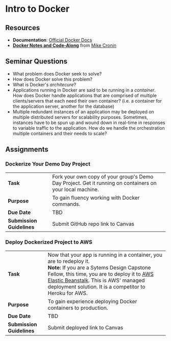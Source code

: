 # Intro to Docker

## Resources
* **Documentation**: [Official Docker Docs](https://docs.docker.com/get-started/)
* [**Docker Notes and Code-Along**](https://github.com/The-Marcy-Lab-School/docker-basics-1-container) from [Mike Cronin](https://github.com/MostlyFocusedMike) 

## Seminar Questions
* What problem does Docker seek to solve?
* How does Docker solve this problem? 
* What is Docker's _architecure_?
* Applications running in Docker are said to be running in a _container_. How does Docker handle applications that are comprised of multiple clients/servers that each need their own container? (i.e. a container for the application server, another for the database)
* Multiple redundant instances of an application may be deployed on multiple distributed servers for scalability purposes. Sometimes, instances have to be spun up and wound down in real-time in responses to variable traffic to the application. How do we handle the orchestration multiple containers and their needs to scale?

## Assignments
### Dockerize Your Demo Day Project
|     |     |
| --- | --- |
| **Task** | Fork your own copy of your group's Demo Day Project. Get it running on containers on your local machine. |
| **Purpose** | To gain fluency working with Docker commands. |
| **Due Date** | TBD |
| **Submission Guidelines** | Submit GitHub repo link to Canvas |

### Deploy Dockerized Project to AWS
|     |     |
| --- | --- |
| **Task** | Now that your app is running in a container, you are to redeploy it. <br />**Note:** If you are a Sytems Design Capstone Fellow, this time, you are to deploy it to [AWS Elastic Beanstalk](https://aws.amazon.com/elasticbeanstalk/). This is AWS' managed deployment solution. It is a competitor to Heroku for AWS.|
| **Purpose** | To gain experience deploying Docker containers to production. |
| **Due Date** | TBD |
| **Submission Guidelines** | Submit deployed link to Canvas |

